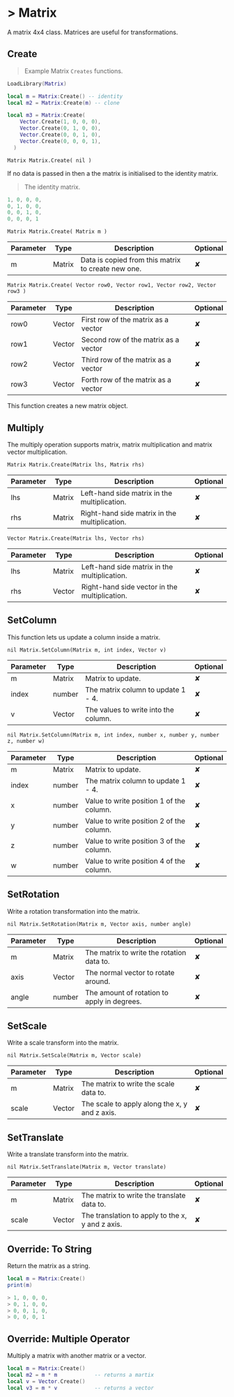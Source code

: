 # > Matrix

A matrix 4x4 class. Matrices are useful for transformations.

## Create

> Example Matrix `Creates` functions.

```lua
LoadLibrary(Matrix)

local m = Matrix:Create() -- identity
local m2 = Matrix:Create(m) -- clone

local m3 = Matrix:Create(
    Vector.Create(1, 0, 0, 0),
    Vector.Create(0, 1, 0, 0),
    Vector.Create(0, 0, 1, 0),
    Vector.Create(0, 0, 0, 1),
  )
```

`Matrix Matrix.Create( nil )`

If no data is passed in then a the matrix is initialised to the identity matrix.

> The identity matrix.

```lua
1, 0, 0, 0,
0, 1, 0, 0,
0, 0, 1, 0,
0, 0, 0, 1
```

`Matrix Matrix.Create( Matrix m )`

Parameter |  Type | Description | Optional
--------- | ------- | ---- | ----
m  | Matrix | Data is copied from this matrix to create new one. | ✘


`Matrix Matrix.Create(
  Vector row0,
  Vector row1,
  Vector row2,
  Vector row3
)`

Parameter |  Type | Description | Optional
--------- | ------- | ---- | ----
row0 | Vector | First row of the matrix as a vector | ✘
row1 | Vector | Second row of the matrix as a vector | ✘
row2 | Vector | Third row of the matrix as a vector | ✘
row3 | Vector | Forth row of the matrix as a vector | ✘

This function creates a new matrix object.

## Multiply

The multiply operation supports matrix, matrix multiplication and matrix vector multiplication.

`Matrix Matrix.Create(Matrix lhs, Matrix rhs)`

Parameter |  Type | Description | Optional
--------- | ------- | ---- | ----
lhs | Matrix | Left-hand side matrix in the multiplication. | ✘
rhs | Matrix | Right-hand side matrix in the multiplication. | ✘

`Vector Matrix.Create(Matrix lhs, Vector rhs)`

Parameter |  Type | Description | Optional
--------- | ------- | ---- | ----
lhs | Matrix | Left-hand side matrix in the multiplication. | ✘
rhs | Vector | Right-hand side vector in the multiplication. | ✘


## SetColumn

This function lets us update a column inside a matrix.

`nil Matrix.SetColumn(Matrix m, int index, Vector v)`

Parameter |  Type | Description | Optional
--------- | ------- | ---- | ----
m | Matrix | Matrix to update. | ✘
index | number | The matrix column to update 1 - 4. | ✘
v | Vector | The values to write into the column. | ✘

`nil Matrix.SetColumn(Matrix m, int index, number x, number y, number z, number w)`

Parameter |  Type | Description | Optional
--------- | ------- | ---- | ----
m | Matrix | Matrix to update. | ✘
index | number | The matrix column to update 1 - 4. | ✘
x | number | Value to write position 1 of the column. | ✘
y | number | Value to write position 2 of the column. | ✘
z | number | Value to write position 3 of the column. | ✘
w | number | Value to write position 4 of the column. | ✘

## SetRotation

Write a rotation transformation into the matrix.

`nil Matrix.SetRotation(Matrix m, Vector axis, number angle)`

Parameter |  Type | Description | Optional
--------- | ------- | ---- | ----
m | Matrix | The matrix to write the rotation data to. | ✘
axis | Vector | The normal vector to rotate around. | ✘
angle | number | The amount of rotation to apply in degrees. | ✘

## SetScale

Write a scale transform into the matrix.

`nil Matrix.SetScale(Matrix m, Vector scale)`

Parameter |  Type | Description | Optional
--------- | ------- | ---- | ----
m | Matrix | The matrix to write the scale data to. | ✘
scale | Vector | The scale to apply along the x, y and z axis. | ✘

## SetTranslate

Write a translate transform into the matrix.

`nil Matrix.SetTranslate(Matrix m, Vector translate)`

Parameter |  Type | Description | Optional
--------- | ------- | ---- | ----
m | Matrix | The matrix to write the translate data to. | ✘
scale | Vector | The translation to apply to the x, y and z axis. | ✘

## Override: To String

Return the matrix as a string.

```lua
local m = Matrix:Create()
print(m)

> 1, 0, 0, 0,
> 0, 1, 0, 0,
> 0, 0, 1, 0,
> 0, 0, 0, 1
```

## Override: Multiple Operator

Multiply a matrix with another matrix or a vector.

```lua
local m = Matrix:Create()
local m2 = m * m            -- returns a martix
local v = Vector.Create()
local v3 = m * v            -- returns a vector
```
